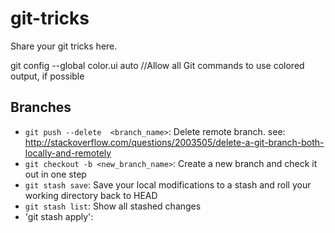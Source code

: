 # git-tricks
Share your git tricks here.

git config --global color.ui auto
//Allow all Git commands to use colored output, if possible




## Branches
- `git push --delete  <branch_name>`: Delete remote branch.  see: http://stackoverflow.com/questions/2003505/delete-a-git-branch-both-locally-and-remotely
- `git checkout -b <new_branch_name>`: Create a new branch and check it out in one step
- `git stash save`: Save your local modifications to a stash and roll your working directory back to HEAD
- `git stash list`: Show all stashed changes
- 'git stash apply': <commit>


